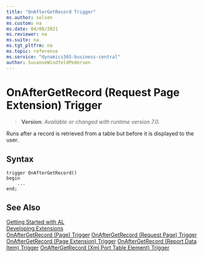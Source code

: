 ```yaml
---
title: "OnAfterGetRecord Trigger"
ms.author: solsen
ms.custom: na
ms.date: 04/08/2021
ms.reviewer: na
ms.suite: na
ms.tgt_pltfrm: na
ms.topic: reference
ms.service: "dynamics365-business-central"
author: SusanneWindfeldPedersen
---
```

[//]: # (START>DO_NOT_EDIT)
[//]: # (IMPORTANT:Do not edit any of the content between here and the END>DO_NOT_EDIT.)
[//]: # (Any modifications should be made in the .xml files in the ModernDev repo.)

# OnAfterGetRecord (Request Page Extension) Trigger
> **Version**: _Available or changed with runtime version 7.0._


Runs after a record is retrieved from a table but before it is displayed to the user.

## Syntax
```
trigger OnAfterGetRecord()
begin
    ...
end;
```



[//]: # (IMPORTANT: END>DO_NOT_EDIT)
## See Also  
[Getting Started with AL](../devenv-get-started.md)  
[Developing Extensions](../devenv-dev-overview.md)  
[OnAfterGetRecord (Page) Trigger](../page/devenv-onaftergetrecord-page-trigger.md)
[OnAfterGetRecord (Request Page) Trigger](../requestpage/devenv-onaftergetrecord-requestpage-trigger.md)
[OnAfterGetRecord (Page Extension) Trigger](../pageextension/devenv-onaftergetrecord-pageextension-trigger.md)
[OnAfterGetRecord (Report Data Item) Trigger](../reportdataitem/devenv-onaftergetrecord-reportdataitem-trigger.md)
[OnAfterGetRecord (Xml Port Table Element) Trigger](../xmlporttableelement/devenv-onaftergetrecord-xmlporttableelement-trigger.md)
